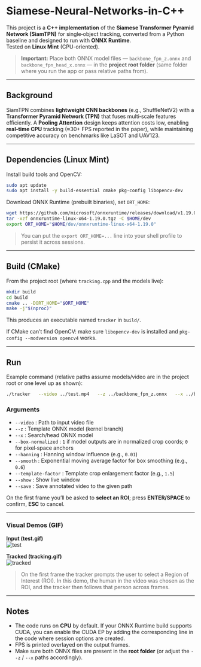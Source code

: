# Siamese-Neural-Networks-in-C++

This project is a **C++ implementation** of the **Siamese Transformer Pyramid Network (SiamTPN)** for single‑object tracking, converted from a Python baseline and designed to run with **ONNX Runtime**.  
Tested on **Linux Mint** (CPU-oriented).

> **Important:** Place both ONNX model files — `backbone_fpn_z.onnx` and `backbone_fpn_head_x.onnx` — in the **project root folder** (same folder where you run the app or pass relative paths from).

---

## Background
SiamTPN combines **lightweight CNN backbones** (e.g., ShuffleNetV2) with a **Transformer Pyramid Network (TPN)** that fuses multi‑scale features efficiently. A **Pooling Attention** design keeps attention costs low, enabling **real‑time CPU** tracking (≈30+ FPS reported in the paper), while maintaining competitive accuracy on benchmarks like LaSOT and UAV123.

---

## Dependencies (Linux Mint)
Install build tools and OpenCV:
```bash
sudo apt update
sudo apt install -y build-essential cmake pkg-config libopencv-dev
```

Download ONNX Runtime (prebuilt binaries), set `ORT_HOME`:
```bash
wget https://github.com/microsoft/onnxruntime/releases/download/v1.19.0/onnxruntime-linux-x64-1.19.0.tgz
tar -xzf onnxruntime-linux-x64-1.19.0.tgz -C $HOME/dev
export ORT_HOME="$HOME/dev/onnxruntime-linux-x64-1.19.0"
```
> You can put the `export ORT_HOME=...` line into your shell profile to persist it across sessions.

---

## Build (CMake)
From the project root (where `tracking.cpp` and the models live):
```bash
mkdir build
cd build
cmake .. -DORT_HOME="$ORT_HOME"
make -j"$(nproc)"
```
This produces an executable named `tracker` in `build/`.

If CMake can’t find OpenCV: make sure `libopencv-dev` is installed and `pkg-config --modversion opencv4` works.

---

## Run
Example command (relative paths assume models/video are in the project root or one level up as shown):
```bash
./tracker   --video ../test.mp4   --z ../backbone_fpn_z.onnx   --x ../backbone_fpn_head_x.onnx   --box-normalized 1   --hanning 0.01   --smooth 0.6   --template-factor 1.5   --show   --save ../tracked_fixed.avi
```

### Arguments
- `--video` : Path to input video file  
- `--z` : Template ONNX model (kernel branch)  
- `--x` : Search/head ONNX model  
- `--box-normalized` : `1` if model outputs are in normalized crop coords; `0` for pixel‑space anchors  
- `--hanning` : Hanning window influence (e.g., `0.01`)  
- `--smooth` : Exponential moving average factor for box smoothing (e.g., `0.6`)  
- `--template-factor` : Template crop enlargement factor (e.g., `1.5`)  
- `--show` : Show live window  
- `--save` : Save annotated video to the given path

On the first frame you’ll be asked to **select an ROI**; press **ENTER/SPACE** to confirm, **ESC** to cancel.

---

### Visual Demos (GIF)

**Input (test.gif)**  
![test](./test.gif)

**Tracked (tracking.gif)**  
![tracked](./tracking.gif)

> On the first frame the tracker prompts the user to select a Region of Interest (ROI). In this demo, the human in the video was chosen as the ROI, and the tracker then follows that person across frames.

---

## Notes
- The code runs on **CPU** by default. If your ONNX Runtime build supports CUDA, you can enable the CUDA EP by adding the corresponding line in the code where session options are created.  
- FPS is printed overlayed on the output frames.  
- Make sure both ONNX files are present in the **root folder** (or adjust the `--z` / `--x` paths accordingly).
